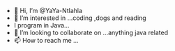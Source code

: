 - 👋 Hi, I’m @YaYa-Ntlahla
- 👀 I’m interested in ...coding ,dogs and reading
- I program in Java...
- 💞️ I’m looking to collaborate on ...anything java related
- 📫 How to reach me ...

<!---
YaYa-Ntlahla/YaYa-Ntlahla is a ✨ special ✨ repository because its `README.md` (this file) appears on your GitHub profile.
You can click the Preview link to take a look at your changes.
--->
